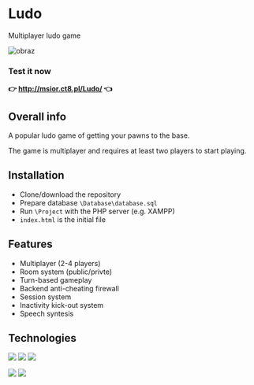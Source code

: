 # Ludo
Multiplayer ludo game

![obraz](https://user-images.githubusercontent.com/49323088/171882825-25d9f955-cbbb-4ca8-bf15-078dbd1dc78f.png)

### Test it now 
**👉 http://msior.ct8.pl/Ludo/ 👈**


##  Overall info

A popular ludo game of getting your pawns to the base.

The game is multiplayer and requires at least two players to start playing.

## Installation

 - Clone/download the repository
 - Prepare database `\Database\database.sql`
 - Run `\Project` with the PHP server (e.g. XAMPP) 
 - `index.html` is the initial file
    

## Features

- Multiplayer (2-4 players)
- Room system (public/privte)
- Turn-based gameplay
- Backend anti-cheating firewall
- Session system
- Inactivity kick-out system
- Speech syntesis

## Technologies

<p>
 <img src="https://img.shields.io/badge/JavaScript-F7DF1E?logo=JavaScript&logoColor=black&style=for-the-badge" /> 
 <img src="https://img.shields.io/badge/HTML5-E34F26?logo=HTML5&logoColor=white&style=for-the-badge" /> 
 <img src="https://img.shields.io/badge/CSS3-1572B6?logo=CSS3&logoColor=white&style=for-the-badge" />  
</p>
<p>
 <img src="https://img.shields.io/badge/PHP-777BB4?logo=PHP&logoColor=white&style=for-the-badge" />
 <img src="https://img.shields.io/badge/MySQL-4479A1?logo=MySQL&logoColor=white&style=for-the-badge" />
</p>

